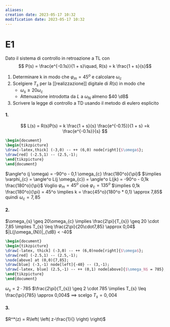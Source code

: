 ```yaml
---
aliases: 
creation date: 2023-05-17 10:32
modification date: 2023-05-17 10:32
---
```


# E1
Dato il sistema di controllo in retroazione a TL con
$$ P(s) = \frac{e^{-0.1s}}{1 + s}\quad, R(s) = k \frac{1 + s}{s}$$
1. Determinare k in modo che $\varphi_{m} = 45^o$ e calcolare $\omega_{c}$
2. Scelgiere $T_{s}$ per la [[realizzazione]] digitale di $R(s)$ in modo che
	- $\omega_{s} \geq 20 \omega_{c}$
	- Attenuazione introdotta da $L$ a $\omega_{N}$ almeno $40 \dB$
3. Scrivere la legge di controllo a TD usando il metodo di eulero esplicito

#### 1.
$$ L(s) = R(s)P(s) = k \frac{1 + s}{s} \frac{e^{-0.15}}{1 + s} =k \frac{e^{-0.1s}}{s} $$
```tikz
\begin{document}
\begin{tikzpicture}
\draw[-latex,thick] (-3,0) -- ++ (6,0) node[right]{$\omega$};
\draw[red] (-2.5,1) -- (2.5,-1);
\end{tikzpicture}
\end{document}
```
$\angle^o (j \omega) = -90^o - 0,1 \omega_{c} \frac{180^o}{\pi}$
$\implies \varphi_{c} = \angle^o L(j \omega_{c}) = \angle^o L(jk) = -90^o - 0,1k \frac{180^o}{\pi}$
Voglio $\varphi_{m} = 45^o$ cioè $\varphi_{c} = 135^o$
$\implies 0,1k \frac{180^o}{\pi} = 45^o \implies k = \frac{45^o}{180^o * 0,1} \approx 7,85$
quindi $\omega_{c} = 7,85$

#### 2.
$\omega_{s} \geq 20\omega_{c} \implies \frac{2\pi}{T_{s}} \geq 20 \cdot 7,85 \implies T_{s} \leq \frac{2\pi}{20\cdot7,85} \approx 0,04$
$|L(j\omega_{N})|_{\dB} < -40$

```tikz
\begin{document}
\begin{tikzpicture}
\draw[-latex, thick] (-3,0) -- ++ (6,0)node[right]{$\omega$};
\draw[red] (-2.5,1) -- (2.5,-1);
\node[above] at (0,0){7,85};
\draw[blue] (-3,-1) node[left]{-40} -- (3,-1);
\draw[-latex, blue] (2.5,-1) -- ++ (0,1) node[above]{$\omega_N$ = 785};
\end{tikzpicture}
\end{document}
```

$\omega_{s} = 2 \cdot 785$
$\frac{2\pi}{T_{s}} \geq 2 \cdot 785 \implies T_{s} \leq \frac{\pi}{785} \approx 0,004$
$\implies$ scelgo $T_{s} = 0,004$

#### 3.
$R^*(z) = R\left( \left( z-\frac{1}{} \right) \right)$